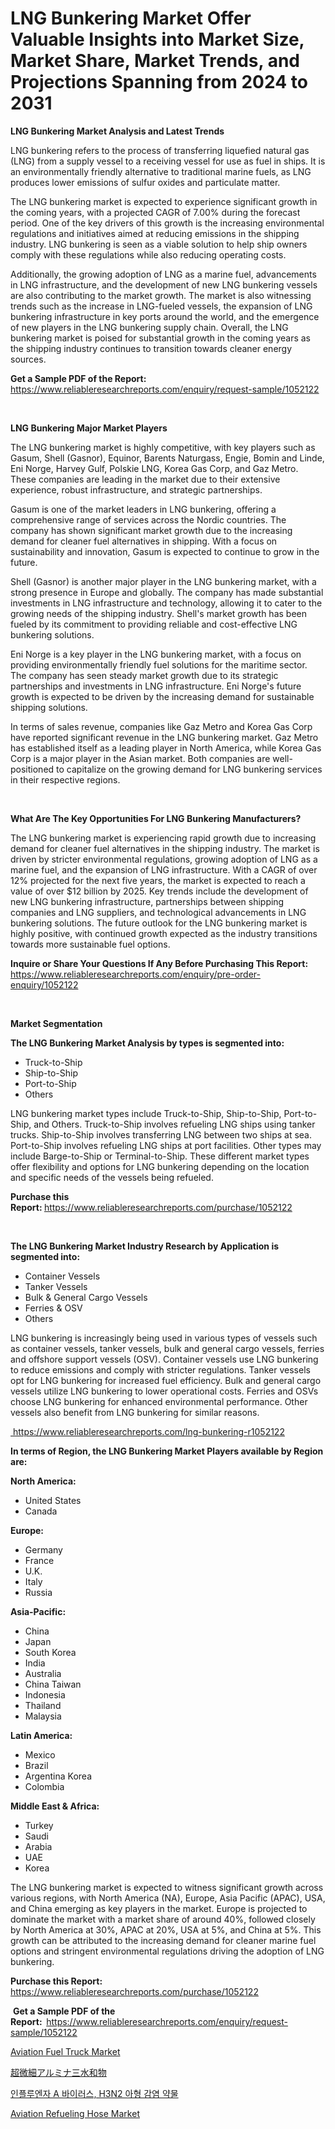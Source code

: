 <p><h1>LNG Bunkering Market Offer Valuable Insights into Market Size, Market Share, Market Trends, and Projections Spanning from 2024 to 2031</h1></p><p><strong>LNG Bunkering Market Analysis and Latest Trends</strong></p>
<p><p>LNG bunkering refers to the process of transferring liquefied natural gas (LNG) from a supply vessel to a receiving vessel for use as fuel in ships. It is an environmentally friendly alternative to traditional marine fuels, as LNG produces lower emissions of sulfur oxides and particulate matter.</p><p>The LNG bunkering market is expected to experience significant growth in the coming years, with a projected CAGR of 7.00% during the forecast period. One of the key drivers of this growth is the increasing environmental regulations and initiatives aimed at reducing emissions in the shipping industry. LNG bunkering is seen as a viable solution to help ship owners comply with these regulations while also reducing operating costs.</p><p>Additionally, the growing adoption of LNG as a marine fuel, advancements in LNG infrastructure, and the development of new LNG bunkering vessels are also contributing to the market growth. The market is also witnessing trends such as the increase in LNG-fueled vessels, the expansion of LNG bunkering infrastructure in key ports around the world, and the emergence of new players in the LNG bunkering supply chain. Overall, the LNG bunkering market is poised for substantial growth in the coming years as the shipping industry continues to transition towards cleaner energy sources.</p></p>
<p><strong>Get a Sample PDF of the Report:&nbsp;</strong> <a href="https://www.reliableresearchreports.com/enquiry/request-sample/1052122">https://www.reliableresearchreports.com/enquiry/request-sample/1052122</a></p>
<p>&nbsp;</p>
<p><strong>LNG Bunkering Major Market Players</strong></p>
<p><p>The LNG bunkering market is highly competitive, with key players such as Gasum, Shell (Gasnor), Equinor, Barents Naturgass, Engie, Bomin and Linde, Eni Norge, Harvey Gulf, Polskie LNG, Korea Gas Corp, and Gaz Metro. These companies are leading in the market due to their extensive experience, robust infrastructure, and strategic partnerships.</p><p>Gasum is one of the market leaders in LNG bunkering, offering a comprehensive range of services across the Nordic countries. The company has shown significant market growth due to the increasing demand for cleaner fuel alternatives in shipping. With a focus on sustainability and innovation, Gasum is expected to continue to grow in the future.</p><p>Shell (Gasnor) is another major player in the LNG bunkering market, with a strong presence in Europe and globally. The company has made substantial investments in LNG infrastructure and technology, allowing it to cater to the growing needs of the shipping industry. Shell's market growth has been fueled by its commitment to providing reliable and cost-effective LNG bunkering solutions.</p><p>Eni Norge is a key player in the LNG bunkering market, with a focus on providing environmentally friendly fuel solutions for the maritime sector. The company has seen steady market growth due to its strategic partnerships and investments in LNG infrastructure. Eni Norge's future growth is expected to be driven by the increasing demand for sustainable shipping solutions.</p><p>In terms of sales revenue, companies like Gaz Metro and Korea Gas Corp have reported significant revenue in the LNG bunkering market. Gaz Metro has established itself as a leading player in North America, while Korea Gas Corp is a major player in the Asian market. Both companies are well-positioned to capitalize on the growing demand for LNG bunkering services in their respective regions.</p></p>
<p>&nbsp;</p>
<p><strong>What Are The Key Opportunities For LNG Bunkering Manufacturers?</strong></p>
<p><p>The LNG bunkering market is experiencing rapid growth due to increasing demand for cleaner fuel alternatives in the shipping industry. The market is driven by stricter environmental regulations, growing adoption of LNG as a marine fuel, and the expansion of LNG infrastructure. With a CAGR of over 12% projected for the next five years, the market is expected to reach a value of over $12 billion by 2025. Key trends include the development of new LNG bunkering infrastructure, partnerships between shipping companies and LNG suppliers, and technological advancements in LNG bunkering solutions. The future outlook for the LNG bunkering market is highly positive, with continued growth expected as the industry transitions towards more sustainable fuel options.</p></p>
<p><strong>Inquire or Share Your Questions If Any Before Purchasing This Report:</strong> <a href="https://www.reliableresearchreports.com/enquiry/pre-order-enquiry/1052122">https://www.reliableresearchreports.com/enquiry/pre-order-enquiry/1052122</a></p>
<p>&nbsp;</p>
<p><strong>Market Segmentation</strong></p>
<p><strong>The LNG Bunkering Market Analysis by types is segmented into:</strong></p>
<p><ul><li>Truck-to-Ship</li><li>Ship-to-Ship</li><li>Port-to-Ship</li><li>Others</li></ul></p>
<p><p>LNG bunkering market types include Truck-to-Ship, Ship-to-Ship, Port-to-Ship, and Others. Truck-to-Ship involves refueling LNG ships using tanker trucks. Ship-to-Ship involves transferring LNG between two ships at sea. Port-to-Ship involves refueling LNG ships at port facilities. Other types may include Barge-to-Ship or Terminal-to-Ship. These different market types offer flexibility and options for LNG bunkering depending on the location and specific needs of the vessels being refueled.</p></p>
<p><strong>Purchase this Report:&nbsp;</strong><a href="https://www.reliableresearchreports.com/purchase/1052122">https://www.reliableresearchreports.com/purchase/1052122</a></p>
<p>&nbsp;</p>
<p><strong>The LNG Bunkering Market Industry Research by Application is segmented into:</strong></p>
<p><ul><li>Container Vessels</li><li>Tanker Vessels</li><li>Bulk & General Cargo Vessels</li><li>Ferries & OSV</li><li>Others</li></ul></p>
<p><p>LNG bunkering is increasingly being used in various types of vessels such as container vessels, tanker vessels, bulk and general cargo vessels, ferries and offshore support vessels (OSV). Container vessels use LNG bunkering to reduce emissions and comply with stricter regulations. Tanker vessels opt for LNG bunkering for increased fuel efficiency. Bulk and general cargo vessels utilize LNG bunkering to lower operational costs. Ferries and OSVs choose LNG bunkering for enhanced environmental performance. Other vessels also benefit from LNG bunkering for similar reasons.</p></p>
<p><a href="https://www.reliableresearchreports.com/lng-bunkering-r1052122">&nbsp;https://www.reliableresearchreports.com/lng-bunkering-r1052122</a></p>
<p><strong>In terms of Region, the LNG Bunkering Market Players available by Region are:</strong></p>
<p>
    <p> <strong> North America: </strong>
        <ul>
            <li>United States</li>
            <li>Canada</li>
        </ul>
        </p> 
    <p> <strong> Europe: </strong>
        <ul>
            <li>Germany</li>
            <li>France</li>
            <li>U.K.</li>
            <li>Italy</li>
            <li>Russia</li>
        </ul>
        </p> 
    <p> <strong> Asia-Pacific: </strong>
        <ul>
            <li>China</li>
            <li>Japan</li>
            <li>South Korea</li>
            <li>India</li>
            <li>Australia</li>
            <li>China Taiwan</li>
            <li>Indonesia</li>
            <li>Thailand</li>
            <li>Malaysia</li>
        </ul>
        </p> 
    <p> <strong> Latin America: </strong>
        <ul>
            <li>Mexico</li>
            <li>Brazil</li>
            <li>Argentina Korea</li>
            <li>Colombia</li>
        </ul>
        </p> 
    <p> <strong> Middle East & Africa: </strong>
        <ul>
            <li>Turkey</li>
            <li>Saudi</li>
            <li>Arabia</li>
            <li>UAE</li>
            <li>Korea</li>
        </ul>
    </p>
    </p>
<p><p>The LNG bunkering market is expected to witness significant growth across various regions, with North America (NA), Europe, Asia Pacific (APAC), USA, and China emerging as key players in the market. Europe is projected to dominate the market with a market share of around 40%, followed closely by North America at 30%, APAC at 20%, USA at 5%, and China at 5%. This growth can be attributed to the increasing demand for cleaner marine fuel options and stringent environmental regulations driving the adoption of LNG bunkering.</p></p>
<p><strong>Purchase this Report: </strong><a href="https://www.reliableresearchreports.com/purchase/1052122">https://www.reliableresearchreports.com/purchase/1052122</a></p>
<p>&nbsp;<strong>Get a Sample PDF of the Report:&nbsp;&nbsp;</strong><a href="https://www.reliableresearchreports.com/enquiry/request-sample/1052122">https://www.reliableresearchreports.com/enquiry/request-sample/1052122</a></p>
<p><strong></strong></p>
<p><p><a href="https://github.com/dancokkoe288/Market-Research-Report-List-1/blob/main/aviation-fuel-truck-market.md">Aviation Fuel Truck Market</a></p><p><a href="https://github.com/AbigaleHuel/Market-Research-Report-List-1/blob/main/4883088128391.md">超微細アルミナ三水和物</a></p><p><a href="https://github.com/Maeennan456456/Market-Research-Report-List-2/blob/main/8875016115670.md">인플루엔자 A 바이러스, H3N2 아형 감염 약물</a></p><p><a href="https://github.com/huqhwmcs55/Market-Research-Report-List-1/blob/main/aviation-refueling-hose-market.md">Aviation Refueling Hose Market</a></p></p>